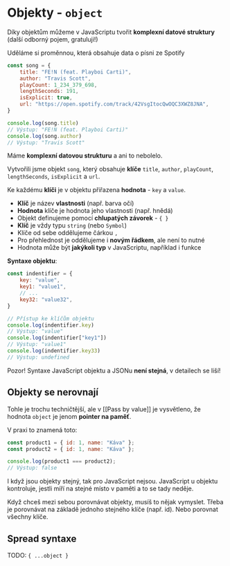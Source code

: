 # Objekty - `object`

Díky objektům můžeme v JavaScriptu tvořit **komplexní datové struktury** (další odborný pojem, gratuluji!)

Uděláme si proměnnou, která obsahuje data o písni ze Spotify

```javascript playground
const song = {
	title: "FE!N (feat. Playboi Carti)",
	author: "Travis Scott",
	playCount: 1_234_379_698,
	lengthSeconds: 191,
	isExplicit: true,
	url: "https://open.spotify.com/track/42VsgItocQwOQC3XWZ8JNA",
}

console.log(song.title)
// Výstup: "FE!N (feat. Playboi Carti)"
console.log(song.author)
// Výstup: "Travis Scott"
```

Máme **komplexní datovou strukturu** a ani to nebolelo.

Vytvořili jsme objekt `song`, který obsahuje **klíče** `title`, `author`, `playCount`, `lengthSeconds`, `isExplicit` a `url`.

Ke každému **klíči** je v objektu přiřazena **hodnota** - `key` a `value`.

- **Klíč** je název **vlastnosti** (např. barva očí)
- **Hodnota** klíče je hodnota jeho vlastnosti (např. hnědá)
- Objekt definujeme pomocí **chlupatých závorek** - `{ }`
- **Klíč** je vždy typu `string` (nebo `Symbol`)
- Klíče od sebe oddělujeme čárkou `,`
- Pro přehlednost je oddělujeme i **novým řádkem**, ale není to nutné
- Hodnota může být **jakýkoli typ** v JavaScriptu, například i funkce

**Syntaxe objektu**:
```javascript playground
const indentifier = {
	key: "value",
	key1: "value1",
	// ...
	key32: "value32",
}

// Přístup ke klíčům objektu
console.log(indentifier.key)
// Výstup: "value"
console.log(indentifier["key1"])
// Výstup: "value1"
console.log(indentifier.key33)
// Výstup: undefined
```

Pozor! Syntaxe JavaScript objektu a JSONu **není stejná**, v detailech se liší!
## Objekty se nerovnají
Tohle je trochu techničtější, ale v [[Pass by value]] je vysvětleno, že hodnota `object` je jenom **pointer na paměť**.

V praxi to znamená toto:
```javascript playground
const product1 = { id: 1, name: "Káva" };
const product2 = { id: 1, name: "Káva" };

console.log(product1 === product2);
// Výstup: false
```

I když jsou objekty stejný, tak pro JavaScript nejsou. JavaScript u objektu kontroluje, jestli míří na stejné místo v paměti a to se tady neděje.

Když chceš mezi sebou porovnávat objekty, musíš to nějak vymyslet. Třeba je porovnávat na základě jednoho stejného klíče (např. id). Nebo porovnat všechny klíče.
## Spread syntaxe
TODO: `{ ...object }`